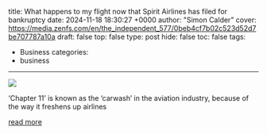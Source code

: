 title: What happens to my flight now that Spirit Airlines has filed for bankruptcy
date: 2024-11-18 18:30:27 +0000
author: "Simon Calder"
cover: https://media.zenfs.com/en/the_independent_577/0beb4cf7b02c523d52d7be707787a10a
draft: false
top: false
type: post
hide: false
toc: false
tags:
  - Business
categories:
  - business
---

![](https://media.zenfs.com/en/the_independent_577/0beb4cf7b02c523d52d7be707787a10a)

‘Chapter 11’ is known as the ‘carwash’ in the aviation industry, because of the way it freshens up airlines

[read more](https://www.independent.co.uk/travel/news-and-advice/flight-spirit-airlines-bankruptcy-us-chapter-11-b2649224.html)
